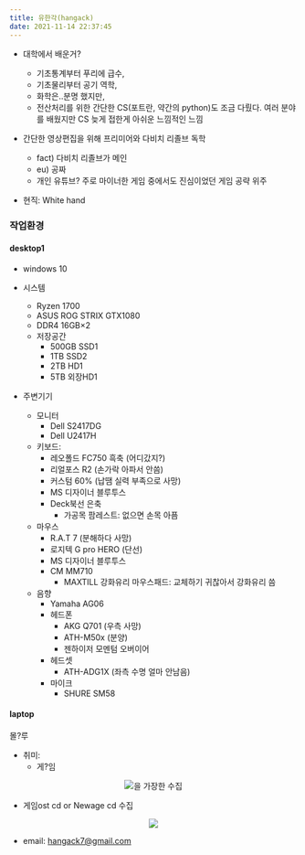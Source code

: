 ```yaml
---
title: 유한각(hangack)
date: 2021-11-14 22:37:45
---
```



 - 대학에서 배운거?
   - 기초통계부터 푸리에 급수, 
   - 기초물리부터 공기 역학,
   - 화학은..분명 했지만,
   - 전산처리를 위한 간단한 CS(포트란, 약간의 python)도 조금 다뤘다.
     여러 분야를 배웠지만 CS 늦게 접한게 아쉬운 느낌적인 느낌


 - 간단한 영상편집을 위해 프리미어와 다비치 리졸브 독학
   - fact) 다비치 리졸브가 메인 
   - eu) 공짜
   - 개인 유튜브? 주로 마이너한 게임 중에서도 진심이었던 게임 공략 위주

 - 현직: White hand

### 작업환경
#### desktop1
- windows 10
- 시스템
  - Ryzen 1700
  - ASUS ROG STRIX GTX1080
  - DDR4 16GB$\times$2
  - 저장공간
    - 500GB SSD1
    - 1TB SSD2
    - 2TB HD1
    - 5TB 외장HD1

- 주변기기
  - 모니터
    - Dell S2417DG
    - Dell U2417H
  - 키보드: 
    - 레오폴드 FC750 흑축 (어디갔지?)
    - 리얼포스 R2 (손가락 아파서 안씀)
    - 커스텀 60% (납땜 실력 부족으로 사망)
    - MS 디자이너 블루투스
    - Deck북선 은축
      - 가공목 팜레스트: 없으면 손목 아픔
  - 마우스
    - R.A.T 7 (분해하다 사망)
    - 로지텍 G pro HERO (단선)
    - MS 디자이너 블루투스
    - CM MM710
      - MAXTILL 강화유리 마우스패드: 교체하기 귀찮아서 강화유리 씀
  - 음향
    - Yamaha AG06
    - 헤드폰
      - AKG Q701 (우측 사망)
      - ATH-M50x (분양)
      - 젠하이저 모멘텀 오버이어
    - 헤드셋
      - ATH-ADG1X (좌측 수명 얼마 안남음)
    - 마이크
      - SHURE SM58

#### laptop
몰?루


- 취미: 
  - 게?임
<center><img src="/images/about/steam.png" alt="을 가장한 수집"></center>

  - 게임ost cd or Newage cd 수집
<center><img src="/images/about/KakaoTalk_20210109_153448261.jpg"></center>

   

- email: hangack7@gmail.com